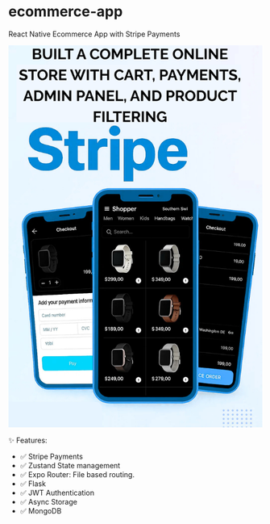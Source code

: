 # ecommerce-app

React Native Ecommerce App with Stripe Payments

![Project Demo](image.png)




✨ Features:
- ✅ Stripe Payments
- ✅ Zustand State management
- ✅ Expo Router: File based routing.
- ✅ Flask 
- ✅ JWT Authentication
- ✅ Async Storage
- ✅ MongoDB
